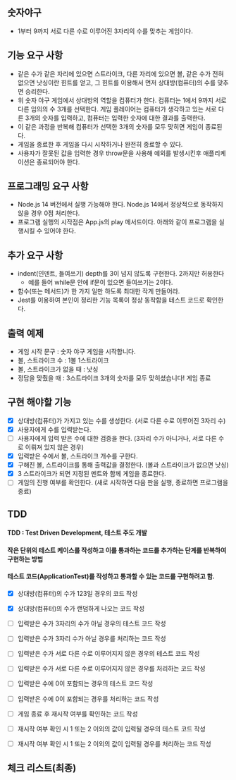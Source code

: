 ## 숫자야구

- 1부터 9까지 서로 다른 수로 이루어진 3자리의 수를 맞추는 게임이다.

## 기능 요구 사항

- 같은 수가 같은 자리에 있으면 스트라이크, 다른 자리에 있으면 볼, 같은 수가 전혀 없으면 낫싱이란 힌트를 얻고, 그 힌트를 이용해서 먼저 상대방(컴퓨터)의 수를 맞추면 승리한다.
- 위 숫자 야구 게임에서 상대방의 역할을 컴퓨터가 한다. 컴퓨터는 1에서 9까지 서로 다른 임의의 수 3개를 선택한다. 게임 플레이어는 컴퓨터가 생각하고 있는 서로 다른 3개의 숫자를 입력하고, 컴퓨터는 입력한 숫자에 대한 결과를 출력한다.
- 이 같은 과정을 반복해 컴퓨터가 선택한 3개의 숫자를 모두 맞히면 게임이 종료된다.
- 게임을 종료한 후 게임을 다시 시작하거나 완전히 종료할 수 있다.
- 사용자가 잘못된 값을 입력한 경우 throw문을 사용해 예외를 발생시킨후 애플리케이션은 종료되어야 한다.

## 프로그래밍 요구 사항

- Node.js 14 버전에서 실행 가능해야 한다. Node.js 14에서 정상적으로 동작하지 않을 경우 0점 처리한다.
- 프로그램 실행의 시작점은 App.js의 play 메서드이다. 아래와 같이 프로그램을 실행시킬 수 있어야 한다.

## 추가 요구 사항

- indent(인덴트, 들여쓰기) depth를 3이 넘지 않도록 구현한다. 2까지만 허용한다
    - 예를 들어 while문 안에 if문이 있으면 들여쓰기는 2이다.
- 함수(또는 메서드)가 한 가지 일만 하도록 최대한 작게 만들어라.
- Jest를 이용하여 본인이 정리한 기능 목록이 정상 동작함을 테스트 코드로 확인한다.

## 출력 예제

- 게임 시작 문구 : 숫자 야구 게임을 시작합니다.
- 볼, 스트라이크 수 : 1볼 1스트라이크
- 볼, 스트라이크가 없을 때 : 낫싱
- 정답을 맞췄을 때 : 3스트라이크 3개의 숫자를 모두 맞히셨습니다! 게임 종료


## 구현 해야할 기능

- [x] 상대방(컴퓨터)가 가지고 있는 수를 생성한다. (서로 다른 수로 이루어진 3자리 수)
- [x] 사용자에게 수를 입력받는다.
- [ ] 사용자에게 입력 받은 수에 대한 검증을 한다. (3자리 수가 아니거나, 서로 다른 수로 이뤄져 있지 않은 경우)
- [x] 입력받은 수에서 볼, 스트라이크 개수를 구한다.
- [x] 구해진 볼, 스트라이크를 통해 출력값을 결정한다. (볼과 스트라이크가 없으면 낫싱)
- [x] 3 스트라이크가 되면 지정된 멘트와 함께 게임을 종료한다.
- [ ] 게임의 진행 여부를 확인한다. (새로 시작하면 다음 판을 실행, 종료하면 프로그램을 종료)

## TDD

#### TDD : Test Driven Development, 테스트 주도 개발
#### 작은 단위의 테스트 케이스를 작성하고 이를 통과하는 코드를 추가하는 단계를 반복하여 구현하는 방법
#### 테스트 코드(ApplicationTest)를 작성하고 통과할 수 있는 코드를 구현하려고 함.

- [x] 상대방(컴퓨터)의 수가 123일 경우의 코드 작성
- [x] 상대방(컴퓨터)의 수가 랜덤하게 나오는 코드 작성
- [ ] 입력받은 수가 3자리의 수가 아닐 경우의 테스트 코드 작성
- [ ] 입력받은 수가 3자리 수가 아닐 경우를 처리하는 코드 작성
- [ ] 입력받은 수가 서로 다른 수로 이루어지지 않은 경우의 테스트 코드 작성
- [ ] 입력받은 수가 서로 다른 수로 이루어지지 않은 경우를 처리하는 코드 작성
- [ ] 입력받은 수에 0이 포함되는 경우의 테스트 코드 작성
- [ ] 입력받은 수에 0이 포함되는 경우를 처리하는 코드 작성
- [ ] 게임 종료 후 재시작 여부를 확인하는 코드 작성
- [ ] 재시작 여부 확인 시 1 또는 2 이외의 값이 입력될 경우의 테스트 코드 작성
- [ ] 재시작 여부 확인 시 1 또는 2 이외의 값이 입력될 경우를 처리하는 코드 작성


## 체크 리스트(최종)

